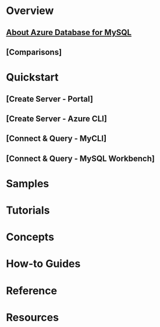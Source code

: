 # Overview
## [About Azure Database for MySQL](file.md)
## [Comparisons]

# Quickstart
## [Create Server - Portal]
## [Create Server - Azure CLI]
## [Connect & Query  - MyCLI]
## [Connect & Query  - MySQL Workbench]

# Samples

# Tutorials

# Concepts

# How-to Guides

# Reference

# Resources